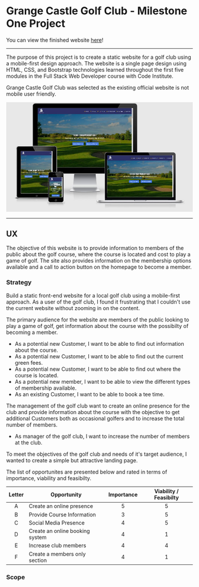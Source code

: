 # Grange Castle Golf Club - Milestone One Project

You can view the finished website [here](https://lawlessxd.github.io/golf-club/index.html)!

***

The purpose of this project is to create a static website for a golf club using a mobile-first design approach. The website is a single page design using HTML, CSS, and Bootstrap technologies learned throughout the first five modules in the Full Stack Web Developer course with Code Institute.

Grange Castle Golf Club was selected as the existing official website is not mobile user friendly.  

![Am I Responsive Image](https://github.com/LawlessXD/golf-club/blob/master/assets/images/AmIResponsive.JPG "Am I Responsive")

***

## UX

The objective of this website is to provide information to members of the public about the golf course, where the course is located and cost to play a game of golf. The site also provides information on the membership options available and a call to action button on the homepage to become a member.

### Strategy

Build a static front-end website for a local golf club using a mobile-first approach. As a user of the golf club, I found it frustrating that I couldn't use the current website without zooming in on the content. 

The primary audience for the website are members of the public looking to play a game of golf, get information about the course with the possibilty of becoming a member. 
- As a potential new Customer, I want to be able to find out information about the course.
- As a potential new Customer, I want to be able to find out the current green fees.
- As a potential new Customer, I want to be able to find out where the course is located.
- As a potential new member, I want to be able to view the different types of membership available.
- As an existing Customer, I want to be able to book a tee time.

The management of the golf club want to create an online presence for the club and provide information about the course with the objective to get additional Customers both as occasional golfers and to increase the total number of members.  
- As manager of the golf club, I want to increase the number of members at the club.

To meet the objectives of the golf club and needs of it's target audience, I wanted to create a simple but attractive landing page.

The list of opportunites are presented below and rated in terms of importance, viability and feasibilty.

Letter|Opportunity    |   Importance     |    Viability / Feasibilty|
:----:|---------------|:----------------:|:------------------------:|
A|Create an online presence  |5|5|
B|Provide Course Information  |3|5|
C|Social Media Presence  |4|5|
D|Create an online booking system  |4|1|
E|Increase club members  |4|4|
F|Create a members only section    |4|1|
### Scope

